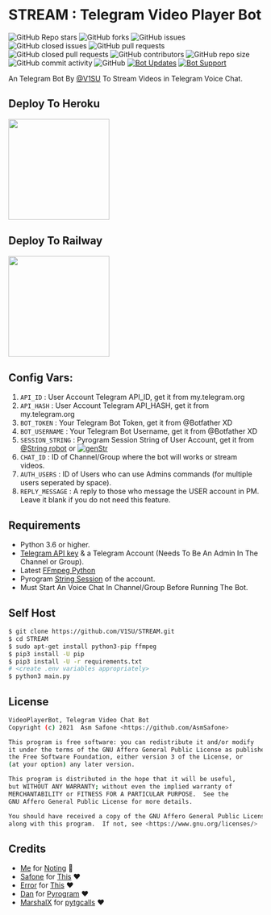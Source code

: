 # STREAM : Telegram Video Player Bot
![GitHub Repo stars](https://img.shields.io/github/stars/V1SU/STREAM?color=blue&style=flat)
![GitHub forks](https://img.shields.io/github/forks/V1SU/STREAM?color=green&style=flat)
![GitHub issues](https://img.shields.io/github/issues/V1SU/STREAM)
![GitHub closed issues](https://img.shields.io/github/issues-closed/V1SU/STREAM)
![GitHub pull requests](https://img.shields.io/github/issues-pr/V1SU/STREAM)
![GitHub closed pull requests](https://img.shields.io/github/issues-pr-closed/V1SU/STREAM)
![GitHub contributors](https://img.shields.io/github/contributors/V1SU/STREAM?style=flat)
![GitHub repo size](https://img.shields.io/github/repo-size/V1SU/STREAM?color=red)
![GitHub commit activity](https://img.shields.io/github/commit-activity/m/V1SU/STREAM)
![GitHub](https://img.shields.io/github/license/V1SU/STREAM)
[![Bot Updates](https://img.shields.io/badge/STREAM-Updates%20Channel-green)](https://t.me/TrixieMusic)
[![Bot Support](https://img.shields.io/badge/STREAM-Support%20Group-blue)](https://t.me/IndicSupport)

An Telegram Bot By [@V1SU](https://t.me/xxvasu) To Stream Videos in Telegram Voice Chat.


## Deploy To Heroku

<p><a href="https://heroku.com/deploy?template=https://github.com/V1SU/STREAM"> <img src="https://img.shields.io/badge/Deploy%20To%20Heroku-blueviolet?style=for-the-badge&logo=heroku" width="200""/></a></p>

## Deploy To Railway

<p><a href="https://railway.app/new/template?template=https%3A%2F%2Fgithub.com%2FV1SU%2FSTREAM&envs=API_ID%2CAPI_HASH%2CBOT_TOKEN%2CSESSION_STRING%2CCHAT_ID%2CAUTH_USERS%2CBOT_USERNAME%2CREPLY_MESSAGE&optionalEnvs=REPLY_MESSAGE&API_IDDesc=User+Account+Telegram+API_ID+get+it+from+my.telegram.org%2Fapps&API_HASHDesc=User+Account+Telegram+API_HASH+get+it+from+my.telegram.org%2Fapps&BOT_TOKENDesc=Your+Telegram+Bot+Token%2C+get+it+from+%40Botfather+XD&SESSION_STRINGDesc=Pyrogram+Session+String+of+User+Account%2C+get+it+from+%40String_robot&CHAT_IDDesc=ID+of+your+Channel+or+Group+where+the+bot+will+works+or+stream+videos&AUTH_USERSDesc=ID+of+Auth+Users+who+can+use+Admin+commands+%28for+multiple+users+seperated+by+space%29&BOT_USERNAMEDesc=Your+Telegram+Bot+Username+without+%40%2C+get+it+from+%40Botfather+XD&REPLY_MESSAGEDesc=A+reply+message+to+those+who+message+the+USER+account+in+PM.+Make+it+blank+if+you+do+not+need+this+feature.&REPLY_MESSAGEDefault=Hello+Sir%2C+I%27m+a+bot+to+stream+videos+on+telegram+voice+chat%2C+not+having+time+to+chat+with+you+%F0%9F%98%82%21&referralCode=SAFONE"> <img src="https://img.shields.io/badge/Deploy%20To%20Railway-blueviolet?style=for-the-badge&logo=railway" width="200""/></a></p>


## Config Vars:

1. `API_ID` : User Account Telegram API_ID, get it from my.telegram.org
2. `API_HASH` : User Account Telegram API_HASH, get it from my.telegram.org
3. `BOT_TOKEN` : Your Telegram Bot Token, get it from @Botfather XD
4. `BOT_USERNAME` : Your Telegram Bot Username, get it from @Botfather XD
4. `SESSION_STRING` : Pyrogram Session String of User Account, get it from [@String robot](http://t.me/String_robot) or [![genStr](https://img.shields.io/badge/repl.it-genStr-yellowgreen)](https://repl.it/@MrAryan/M4U)
5. `CHAT_ID` : ID of Channel/Group where the bot will works or stream videos.
6. `AUTH_USERS` : ID of Users who can use Admins commands (for multiple users seperated by space).
7. `REPLY_MESSAGE` : A reply to those who message the USER account in PM. Leave it blank if you do not need this feature.

## Requirements

- Python 3.6 or higher.
- [Telegram API key](https://docs.pyrogram.org/intro/quickstart#enjoy-the-api) 
& a Telegram Account (Needs To Be An Admin In The Channel or Group).
- Latest [FFmpeg Python](https://www.ffmpeg.org/)
- Pyrogram [String Session](http://t.me/String_robot) of the account.
- Must Start An Voice Chat In Channel/Group Before Running The Bot.

## Self Host

```sh
$ git clone https://github.com/V1SU/STREAM.git
$ cd STREAM
$ sudo apt-get install python3-pip ffmpeg
$ pip3 install -U pip
$ pip3 install -U -r requirements.txt
# <create .env variables appropriately>
$ python3 main.py
```


## License
```sh
VideoPlayerBot, Telegram Video Chat Bot
Copyright (c) 2021  Asm Safone <https://github.com/AsmSafone>

This program is free software: you can redistribute it and/or modify
it under the terms of the GNU Affero General Public License as published by
the Free Software Foundation, either version 3 of the License, or
(at your option) any later version.

This program is distributed in the hope that it will be useful,
but WITHOUT ANY WARRANTY; without even the implied warranty of
MERCHANTABILITY or FITNESS FOR A PARTICULAR PURPOSE.  See the
GNU Affero General Public License for more details.

You should have received a copy of the GNU Affero General Public License
along with this program.  If not, see <https://www.gnu.org/licenses/>
```

## Credits

- [Me](https://github.com/V1SU) for [Noting](https://github.com/V1SU/STREAM) 😬
- [Safone](https://github.com/AsmSafone) for [This](https://github.com/AsmSafone/VideoPlayerBot) ❤️
- [Error](https://github.com/AsmSafone) for [This](https://github.com/Sammy-XD/VcVideoPlayer) ❤️
- [Dan](https://github.com/delivrance) for [Pyrogram](https://github.com/pyrogram/pyrogram) ❤️
- [MarshalX](https://github.com/MarshalX) for [pytgcalls](https://github.com/MarshalX/tgcalls) ❤️

